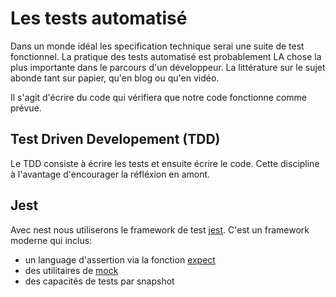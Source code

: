 # Les tests automatisé

Dans un monde idéal les specification technique serai une suite de test fonctionnel.
La pratique des tests automatisé est probablement LA chose la plus importante dans le parcours d'un développeur.
La littérature sur le sujet abonde tant sur papier, qu'en blog ou qu'en vidéo.

Il s'agit d'écrire du code qui vérifiera que notre code fonctionne comme prévue.

## Test Driven Developement (TDD)

Le TDD consiste à écrire les tests et ensuite écrire le code.
Cette discipline à l'avantage d'encourager la réfléxion en amont.

## Jest

Avec nest nous utiliserons le framework de test [jest](https://jestjs.io/).
C'est un framework moderne qui inclus:
- un language d'assertion via la fonction [expect](https://jestjs.io/docs/expect)
- des utilitaires de [mock](https://jestjs.io/docs/mock-function-api)
- des capacités de tests par snapshot

